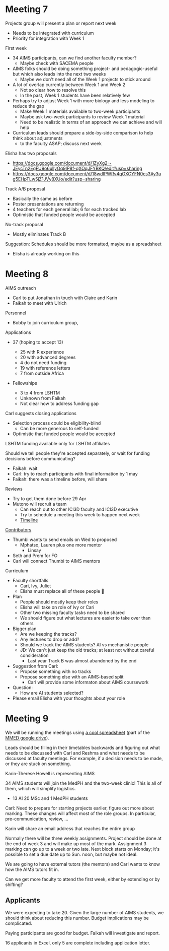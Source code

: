 
Meeting 7
=========

Projects group will present a plan or report next week
* Needs to be integrated with curriculum
* Priority for integration with Week 1

First week
* 34 AIMS participants, can we find another faculty member?
	* Maybe check with SACEMA people
* AIMS folks should be doing something project- and pedagogic-useful but which also leads into the next two weeks
	* Maybe we don't need all of the Week 1 projects to stick around
* A lot of overlap currently between Week 1 and Week 2
	* Not so clear how to resolve this
	* In the past, Week 1 students have been relatively few
* Perhaps try to adjust Week 1 with more biology and less modeling to reduce the gap
	* Make Week 1 materials available to two-week participants
	* Maybe ask two-week participants to review Week 1 material
	* Need to be realistic in terms of an approach we can achieve and will help
* Curriculum leads should prepare a side-by-side comparison to help think about adjustments
	* to the faculty ASAP; discuss next week

Elisha has two proposals
* https://docs.google.com/document/d/1ZyXg2--JEycTn2EgFU9o6ullyOq9IP8f-qXOqJFYBKQ/edit?usp=sharing
* https://docs.google.com/document/d/18wdIPWRv4qOXCYFN0cs3Ay3ug5EHpTLw5jZ1JVy8XUo/edit?usp=sharing

Track A/B proposal
* Basically the same as before
* Poster presentations are returning
* 4 teachers for each general lab; 6 for each tracked lab
* Optimistic that funded people would be accepted

No-track proposal
* Mostly eliminates Track B

Suggestion: Schedules should be more formatted, maybe as a spreadsheet
* Elisha is already working on this

Meeting 8
=========

AIMS outreach
* Carl to put Jonathan in touch with Claire and Karin
* Faikah to meet with Ulrich

Personnel
* Bobby to join curriculum group, 

Applications
* 37 (hoping to accept 13)
	* 25 with R experience
	* 20 with advanced degrees
	* 4 do not need funding
	* 19 with reference letters
	* 7 from outside Africa

* Fellowships
	* 3 to 4 from LSHTM
	* Unknown from Faikah
	* Not clear how to address funding gap

Carl suggests closing applications
* Selection process could be eligibility-blind
	* Can be more generous to self-funded
* Optimistic that funded people would be accepted

LSHTM funding available only for LSHTM affiliates

Should we tell people they're accepted separately, or wait for funding decisions before communicating?
* Faikah: wait
* Carl: try to reach participants with final information by 1 may
* Faikah: there was a timeline before, will share

Reviews
* Try to get them done before 29 Apr
* Mutono will recruit a team
	* Can reach out to other ICI3D faculty and ICI3D executive
	* Try to schedule a meeting this week to happen next week
	* [Timeline](https://docs.google.com/document/d/1GvFqFBVIhqn10Vas7-OBErTrfAMLasqeIaQ0FU6XSds/edit)

[Contributors](https://docs.google.com/spreadsheets/d/11ebEzHHLtY0sytfbEmH8gQ3HVEPDHTl11q6-_O9Nsa8/edit#gid=0)
* Thumbi wants to send emails on Wed to proposed 
	* Mphatso, Lauren plus one more mentor
		* Linsay
* Seth and Prem for FO
* Carl will connect Thumbi to AIMS mentors

Curriculum
* Faculty shortfalls
	* Cari, Ivy, Juliet
	* Elisha must replace all of these people 🙂
* Plan
	* People should mostly keep their roles
	* Elisha will take on role of Ivy or Cari
	* Other two missing faculty tasks need to be shared
	* We should figure out what lectures are easier to take over than others
* Bigger plan
	* Are we keeping the tracks?
	* Any lectures to drop or add?
	* Should we track the AIMS students? AI vs mechanistic people
	* JD: We can't just keep the old tracks; at least not without careful consideration
		* Last year Track B was almost abandoned by the end
* Suggestion from Carl:
	* Propose something with no tracks
	* Propose something else with an AIMS-based split
		* Carl will provide some informaton about AIMS coursework
* Question:
	* How are AI students selected?
* Please email Elisha with your thoughts about your role




Meeting 9
=========

We will be running the meetings using [a cool spreadsheet](https://docs.google.com/spreadsheets/d/1dIvtczsHU98YqCq_4tdx0pWOc4ZvlBd7LmdCLt-YWko/edit#gid=0) (part of the [MMED google drive](https://docs.google.com/spreadsheets/d/1dIvtczsHU98YqCq_4tdx0pWOc4ZvlBd7LmdCLt-YWko/edit#gid=0)).

Leads should be filling in their timetables backwards and figuring out what needs to be discussed with Carl and Reshma and what needs to be discussed at faculty meetings. For example, if a decision needs to be made, or they are stuck on something.

Karin-Therese Howell is representing AIMS

34 AIMS students will join the MedPH and the two-week clinic! This is all of them, which will simplify logistics.
* 13 AI 20 MSc and 1 MedPH students

Carl: Need to prepare for starting projects earlier, figure out more about marking. These changes will affect most of the role groups. In particular, pre-communication, review, …

Karin will share an email address that reaches the entire group

Normally there will be three weekly assignments. Project should be done at the end of week 3 and will make up most of the mark. Assignment 3 marking can go up to a week or two late. Next block starts on Monday; it's possible to set a due date up to Sun. noon, but maybe not ideal.

We are going to have external tutors (the mentors) and Carl wants to know how the AIMS tutors fit in.

Can we get more faculty to attend the first week, either by extending or by shifting?

## Applicants

We were expecting to take 20. Given the large number of AIMS students, we should think about reducing this number. Budget implications may be complicated.

Paying participants are good for budget. Faikah will investigate and report.

16 applicants in Excel, only 5 are complete including application letter.

